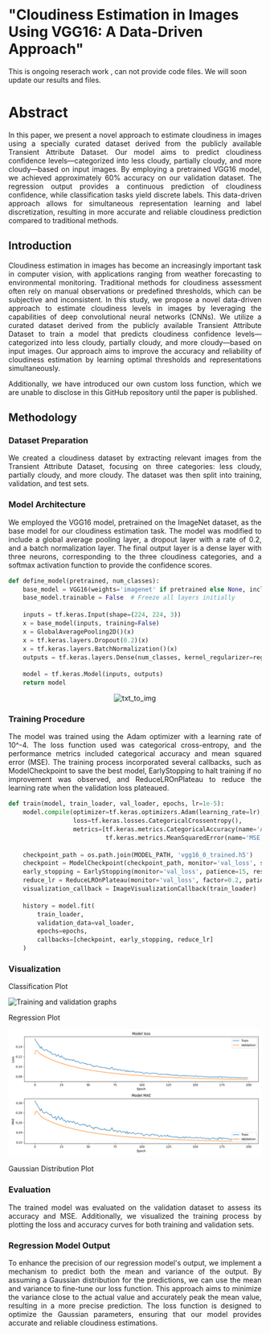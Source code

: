 # "Cloudiness Estimation in Images Using VGG16: A Data-Driven Approach"

This is ongoing reserach work , can not provide code files. We will soon update our results and files.

# Abstract

<p align="justify"> In this paper, we present a novel approach to estimate cloudiness in images using a specially curated dataset derived from the publicly available Transient Attribute Dataset. Our model aims to predict cloudiness confidence levels—categorized into less cloudy, partially cloudy, and more cloudy—based on input images. By employing a pretrained VGG16 model, we achieved approximately 60% accuracy on our validation dataset. The regression output provides a continuous prediction of cloudiness confidence, while classification tasks yield discrete labels. This data-driven approach allows for simultaneous representation learning and label discretization, resulting in more accurate and reliable cloudiness prediction compared to traditional methods.</p>

## Introduction
<p align="justify">Cloudiness estimation in images has become an increasingly important task in computer vision, with applications ranging from weather forecasting to environmental monitoring. Traditional methods for cloudiness assessment often rely on manual observations or predefined thresholds, which can be subjective and inconsistent. In this study, we propose a novel data-driven approach to estimate cloudiness levels in images by leveraging the capabilities of deep convolutional neural networks (CNNs). We utilize a curated dataset derived from the publicly available Transient Attribute Dataset to train a model that predicts cloudiness confidence levels—categorized into less cloudy, partially cloudy, and more cloudy—based on input images. Our approach aims to improve the accuracy and reliability of cloudiness estimation by learning optimal thresholds and representations simultaneously.</p>

<p align="justify"> Additionally, we have introduced our own custom loss function, which we are unable to disclose in this GitHub repository until the paper is published. </p>

## Methodology

### Dataset Preparation
<p align="justify">We created a cloudiness dataset by extracting relevant images from the Transient Attribute Dataset, focusing on three categories: less cloudy, partially cloudy, and more cloudy. The dataset was then split into training, validation, and test sets.</p>

### Model Architecture
<p align="justify">We employed the VGG16 model, pretrained on the ImageNet dataset, as the base model for our cloudiness estimation task. The model was modified to include a global average pooling layer, a dropout layer with a rate of 0.2, and a batch normalization layer. The final output layer is a dense layer with three neurons, corresponding to the three cloudiness categories, and a softmax activation function to provide the confidence scores.</p>

```python
def define_model(pretrained, num_classes):
    base_model = VGG16(weights='imagenet' if pretrained else None, include_top=False, input_shape=(224, 224, 3))
    base_model.trainable = False  # Freeze all layers initially
    
    inputs = tf.keras.Input(shape=(224, 224, 3))
    x = base_model(inputs, training=False)
    x = GlobalAveragePooling2D()(x)
    x = tf.keras.layers.Dropout(0.2)(x)
    x = tf.keras.layers.BatchNormalization()(x)
    outputs = tf.keras.layers.Dense(num_classes, kernel_regularizer=regularizers.l2(0.01), activation='softmax')(x)
    
    model = tf.keras.Model(inputs, outputs)
    return model
```

<p align="center"><img src="model.png" alt="txt_to_img" width="1000" height="500"/></a></p>

### Training Procedure
<p align="justify">The model was trained using the Adam optimizer with a learning rate of 10^-4. The loss function used was categorical cross-entropy, and the performance metrics included categorical accuracy and mean squared error (MSE). The training process incorporated several callbacks, such as ModelCheckpoint to save the best model, EarlyStopping to halt training if no improvement was observed, and ReduceLROnPlateau to reduce the learning rate when the validation loss plateaued.</p>

```python
def train(model, train_loader, val_loader, epochs, lr=1e-5):
    model.compile(optimizer=tf.keras.optimizers.Adam(learning_rate=lr),
                  loss=tf.keras.losses.CategoricalCrossentropy(),
                  metrics=[tf.keras.metrics.CategoricalAccuracy(name='Accuracy'),
                           tf.keras.metrics.MeanSquaredError(name='MSE')])
    
    checkpoint_path = os.path.join(MODEL_PATH, 'vgg16_0_trained.h5')
    checkpoint = ModelCheckpoint(checkpoint_path, monitor='val_loss', save_best_only=True, mode='min', verbose=1)
    early_stopping = EarlyStopping(monitor='val_loss', patience=15, restore_best_weights=True)
    reduce_lr = ReduceLROnPlateau(monitor='val_loss', factor=0.2, patience=5, min_lr=0.001)
    visualization_callback = ImageVisualizationCallback(train_loader)
    
    history = model.fit(
        train_loader,
        validation_data=val_loader,
        epochs=epochs,
        callbacks=[checkpoint, early_stopping, reduce_lr]
    )
```

### Visualization
<p align="left">Classification Plot</p>
<p align="left"><img src="./vizualization.png" alt="Training and validation graphs"/></p>

<p align="left">Regression Plot</p>
<p align="left"><img src="./regression_plot.png" alt="Training and validation graphs"/></p>

<p align="left">Gaussian Distribution Plot</p>


### Evaluation
<p align="justify">The trained model was evaluated on the validation dataset to assess its accuracy and MSE. Additionally, we visualized the training process by plotting the loss and accuracy curves for both training and validation sets.</p>

### Regression Model Output
<p align="justify">To enhance the precision of our regression model's output, we implement a mechanism to predict both the mean and variance of the output. By assuming a Gaussian distribution for the predictions, we can use the mean and variance to fine-tune our loss function. This approach aims to minimize the variance close to the actual value and accurately peak the mean value, resulting in a more precise prediction. The loss function is designed to optimize the Gaussian parameters, ensuring that our model provides accurate and reliable cloudiness estimations.</p>
